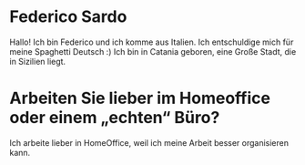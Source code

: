 # Federico Sardo 
Hallo! Ich bin Federico und ich komme aus Italien. Ich entschuldige mich für meine Spaghetti Deutsch :)
Ich bin in Catania geboren, eine Große Stadt, die in Sizilien liegt.

# Arbeiten Sie lieber im Homeoffice oder einem „echten“ Büro?
Ich arbeite lieber in HomeOffice, weil ich meine Arbeit besser organisieren kann.
